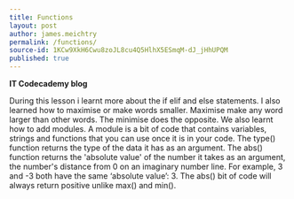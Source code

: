```yaml
---
title: Functions
layout: post
author: james.meichtry
permalink: /functions/
source-id: 1KCw9XkH6Cwu8zoJL8cu4Q5HlhX5ESmqM-dJ_jHhUPQM
published: true
---
```

**IT Codecademy blog**

During this lesson i learnt more about the if elif and else statements. I also learned how to maximise or make words smaller. Maximise make any word larger than other words. The minimise does the opposite. We also learnt how to add modules. A module is a bit of code that contains variables, strings and functions that you can use once it is in your code. The type() function returns the type of the data it has as an argument. The abs() function returns the 'absolute value' of the number it takes as an argument, the number's distance from 0 on an imaginary number line. For example, 3 and -3 both have the same ‘absolute value’: 3. The abs() bit of code will always return  positive  unlike max() and min().

